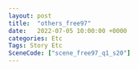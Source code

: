 ```yaml
---
layout: post
title:  "others_free97"
date:   2022-07-05 10:00:00 +0000
categories: Etc
Tags: Story Etc
SceneCode: ["scene_free97_q1_s20"]
---
```

